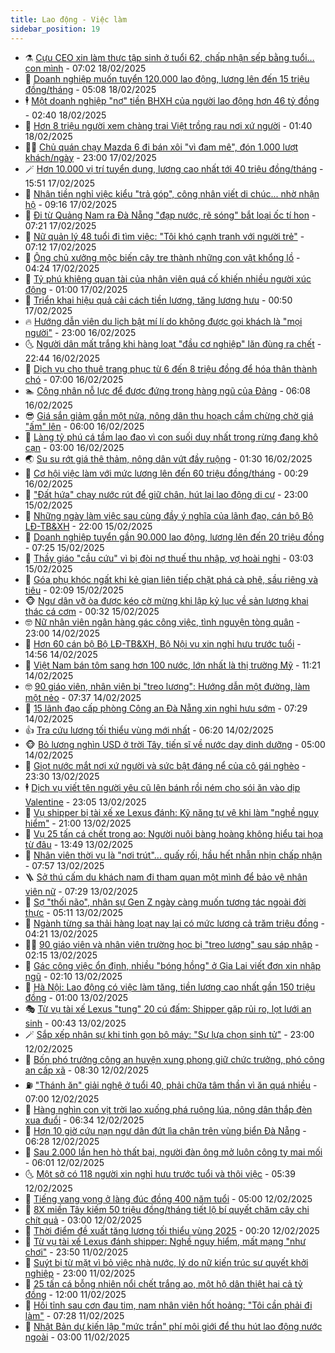 ```yaml
---
title: Lao động - Việc làm
sidebar_position: 19
---
```


<!-- dantri-lao-dong-viec-lam:START -->
- ⚗️ [Cựu CEO xin làm thực tập sinh ở tuổi 62, chấp nhận sếp bằng tuổi… con mình](https://dantri.com.vn/lao-dong-viec-lam/cuu-ceo-xin-lam-thuc-tap-sinh-o-tuoi-62-chap-nhan-sep-bang-tuoi-con-minh-20250218122710238.htm) - 07:02 18/02/2025
- 🙉 [Doanh nghiệp muốn tuyển 120.000 lao động, lương lên đến 15 triệu đồng/tháng](https://dantri.com.vn/lao-dong-viec-lam/doanh-nghiep-muon-tuyen-120000-lao-dong-luong-len-den-15-trieu-dongthang-20250218111729285.htm) - 05:08 18/02/2025
- 🕴 [Một doanh nghiệp &quot;nợ&quot; tiền BHXH của người lao động hơn 46 tỷ đồng](https://dantri.com.vn/lao-dong-viec-lam/mot-doanh-nghiep-no-tien-bhxh-cua-nguoi-lao-dong-hon-46-ty-dong-20250217102511934.htm) - 02:40 18/02/2025
- 🧐 [Hơn 8 triệu người xem chàng trai Việt trồng rau nơi xứ người](https://dantri.com.vn/lao-dong-viec-lam/hon-8-trieu-nguoi-xem-chang-trai-viet-trong-rau-noi-xu-nguoi-20250218080115925.htm) - 01:40 18/02/2025
- 🧑‍💻 [Chủ quán chạy Mazda 6 đi bán xôi &quot;vì đam mê&quot;, đón 1.000 lượt khách/ngày](https://dantri.com.vn/lao-dong-viec-lam/chu-quan-chay-mazda-6-di-ban-xoi-vi-dam-me-don-1000-luot-khachngay-20250217193403266.htm) - 23:00 17/02/2025
- 🪄 [Hơn 10.000 vị trí tuyển dụng, lương cao nhất tới 40 triệu đồng/tháng](https://dantri.com.vn/lao-dong-viec-lam/hon-10000-vi-tri-tuyen-dung-luong-cao-nhat-toi-40-trieu-dongthang-20250217210548175.htm) - 15:51 17/02/2025
- 🦣 [Nhận tiền nghỉ việc kiểu &quot;trả góp&quot;, công nhân viết di chúc... nhờ nhận hộ](https://dantri.com.vn/lao-dong-viec-lam/nhan-tien-nghi-viec-kieu-tra-gop-cong-nhan-viet-di-chuc-nho-nhan-ho-20250217153454032.htm) - 09:16 17/02/2025
- 🎡 [Đi từ Quảng Nam ra Đà Nẵng &quot;đạp nước, rẽ sóng&quot; bắt loại ốc tí hon](https://dantri.com.vn/lao-dong-viec-lam/di-tu-quang-nam-ra-da-nang-dap-nuoc-re-song-bat-loai-oc-ti-hon-20250216184843494.htm) - 07:21 17/02/2025
- 🦍 [Nữ quản lý 48 tuổi đi tìm việc: &quot;Tôi khó cạnh tranh với người trẻ&quot;](https://dantri.com.vn/lao-dong-viec-lam/nu-quan-ly-48-tuoi-di-tim-viec-toi-kho-canh-tranh-voi-nguoi-tre-20250217124519294.htm) - 07:12 17/02/2025
- 🫶 [Ông chủ xưởng mộc biến cây tre thành những con vật khổng lồ](https://dantri.com.vn/lao-dong-viec-lam/ong-chu-xuong-moc-bien-cay-tre-thanh-nhung-con-vat-khong-lo-20250216172426386.htm) - 04:24 17/02/2025
- 🥸 [Tỷ phú khiêng quan tài của nhân viên quá cố khiến nhiều người xúc động](https://dantri.com.vn/lao-dong-viec-lam/ty-phu-khieng-quan-tai-cua-nhan-vien-qua-co-khien-nhieu-nguoi-xuc-dong-20250215173916658.htm) - 01:00 17/02/2025
- 🎡 [Triển khai hiệu quả cải cách tiền lương, tăng lương hưu](https://dantri.com.vn/lao-dong-viec-lam/trien-khai-hieu-qua-cai-cach-tien-luong-tang-luong-huu-20250216221456523.htm) - 00:50 17/02/2025
- 🔥 [Hướng dẫn viên du lịch bật mí lí do không được gọi khách là &quot;mọi người&quot;](https://dantri.com.vn/lao-dong-viec-lam/huong-dan-vien-du-lich-bat-mi-li-do-khong-duoc-goi-khach-la-moi-nguoi-20250215165005101.htm) - 23:00 16/02/2025
- 🌜 [Người dân mất trắng khi hàng loạt &quot;đầu cơ nghiệp&quot; lăn đùng ra chết](https://dantri.com.vn/lao-dong-viec-lam/nguoi-dan-mat-trang-khi-hang-loat-dau-co-nghiep-lan-dung-ra-chet-20250214182523807.htm) - 22:44 16/02/2025
- 🤭 [Dịch vụ cho thuê trang phục từ 6 đến 8 triệu đồng để hóa thân thành chó](https://dantri.com.vn/lao-dong-viec-lam/dich-vu-cho-thue-trang-phuc-tu-6-den-8-trieu-dong-de-hoa-than-thanh-cho-20250216125806436.htm) - 07:00 16/02/2025
- 🏊 [Công nhân nỗ lực để được đứng trong hàng ngũ của Đảng](https://dantri.com.vn/lao-dong-viec-lam/cong-nhan-no-luc-de-duoc-dung-trong-hang-ngu-cua-dang-20250216123314056.htm) - 06:08 16/02/2025
- 😎 [Giá sắn giảm gần một nửa, nông dân thu hoạch cầm chừng chờ giá &quot;ấm&quot; lên](https://dantri.com.vn/lao-dong-viec-lam/gia-san-giam-gan-mot-nua-nong-dan-thu-hoach-cam-chung-cho-gia-am-len-20250214114825725.htm) - 06:00 16/02/2025
- 🤖 [Làng tỷ phú cá tầm lao đao vì con suối duy nhất trong rừng đang khô cạn](https://dantri.com.vn/lao-dong-viec-lam/lang-ty-phu-ca-tam-lao-dao-vi-con-suoi-duy-nhat-trong-rung-dang-kho-can-20250215153822436.htm) - 03:00 16/02/2025
- 🌏 [Su su rớt giá thê thảm, nông dân vứt đầy ruộng](https://dantri.com.vn/lao-dong-viec-lam/su-su-rot-gia-the-tham-nong-dan-vut-day-ruong-20250215085948344.htm) - 01:30 16/02/2025
- 🦏 [Cơ hội việc làm với mức lương lên đến 60 triệu đồng/tháng](https://dantri.com.vn/lao-dong-viec-lam/co-hoi-viec-lam-voi-muc-luong-len-den-60-trieu-dongthang-20250215151609017.htm) - 00:29 16/02/2025
- 🤔 [&quot;Đất hứa&quot; chạy nước rút để giữ chân, hút lại lao động di cư](https://dantri.com.vn/lao-dong-viec-lam/dat-hua-chay-nuoc-rut-de-giu-chan-hut-lai-lao-dong-di-cu-20250214161949915.htm) - 23:00 15/02/2025
- 🌮 [Những ngày làm việc sau cùng đầy ý nghĩa của lãnh đạo, cán bộ Bộ LĐ-TB&amp;XH](https://dantri.com.vn/lao-dong-viec-lam/nhung-ngay-lam-viec-sau-cung-day-y-nghia-cua-lanh-dao-can-bo-bo-ld-tbxh-20250215162516963.htm) - 22:00 15/02/2025
- 💪 [Doanh nghiệp tuyển gần 90.000 lao động, lương lên đến 20 triệu đồng](https://dantri.com.vn/lao-dong-viec-lam/doanh-nghiep-tuyen-gan-90000-lao-dong-luong-len-den-20-trieu-dong-20250215122515091.htm) - 07:25 15/02/2025
- 💪 [Thầy giáo &quot;cầu cứu&quot; vì bị đòi nợ thuế thu nhập, vợ hoài nghi](https://dantri.com.vn/lao-dong-viec-lam/thay-giao-cau-cuu-vi-bi-doi-no-thue-thu-nhap-vo-hoai-nghi-20250214140937439.htm) - 03:03 15/02/2025
- 🦒 [Góa phụ khóc ngất khi kẻ gian liên tiếp chặt phá cà phê, sầu riêng và tiêu](https://dantri.com.vn/lao-dong-viec-lam/goa-phu-khoc-ngat-khi-ke-gian-lien-tiep-chat-pha-ca-phe-sau-rieng-va-tieu-20250214200849916.htm) - 02:09 15/02/2025
- 🐵 [Ngư dân vỡ òa được kéo cờ mừng khi lập kỷ lục về sản lượng khai thác cá cơm](https://dantri.com.vn/lao-dong-viec-lam/ngu-dan-vo-oa-duoc-keo-co-mung-khi-lap-ky-luc-ve-san-luong-khai-thac-ca-com-20250214231151228.htm) - 00:32 15/02/2025
- 🤓 [Nữ nhân viên ngân hàng gác công việc, tình nguyện tòng quân](https://dantri.com.vn/lao-dong-viec-lam/nu-nhan-vien-ngan-hang-gac-cong-viec-tinh-nguyen-tong-quan-20250214114121205.htm) - 23:00 14/02/2025
- 🧐 [Hơn 60 cán bộ Bộ LĐ-TB&amp;XH, Bộ Nội vụ xin nghỉ hưu trước tuổi](https://dantri.com.vn/lao-dong-viec-lam/hon-60-can-bo-bo-ld-tbxh-bo-noi-vu-xin-nghi-huu-truoc-tuoi-20250214152911151.htm) - 14:56 14/02/2025
- 💪 [Việt Nam bán tôm sang hơn 100 nước, lớn nhất là thị trường Mỹ](https://dantri.com.vn/lao-dong-viec-lam/viet-nam-ban-tom-sang-hon-100-nuoc-lon-nhat-la-thi-truong-my-20250214165617841.htm) - 11:21 14/02/2025
- 🤓 [90 giáo viên, nhân viên bị &quot;treo lương&quot;: Hướng dẫn một đường, làm một nẻo](https://dantri.com.vn/lao-dong-viec-lam/90-giao-vien-nhan-vien-bi-treo-luong-huong-dan-mot-duong-lam-mot-neo-20250214124357160.htm) - 07:37 14/02/2025
- 💯 [15 lãnh đạo cấp phòng Công an Đà Nẵng xin nghỉ hưu sớm](https://dantri.com.vn/lao-dong-viec-lam/15-lanh-dao-cap-phong-cong-an-da-nang-xin-nghi-huu-som-20250214112848827.htm) - 07:29 14/02/2025
- 👍 [Tra cứu lương tối thiểu vùng mới nhất](https://dantri.com.vn/lao-dong-viec-lam/tra-cuu-luong-toi-thieu-vung-moi-nhat-20250214104100838.htm) - 06:20 14/02/2025
- 🐵 [Bỏ lương nghìn USD ở trời Tây, tiến sĩ về nước dạy dinh dưỡng](https://dantri.com.vn/lao-dong-viec-lam/bo-luong-nghin-usd-o-troi-tay-tien-si-ve-nuoc-day-dinh-duong-20250213170530340.htm) - 05:00 14/02/2025
- 💂 [Giọt nước mắt nơi xứ người và sức bật đáng nể của cô gái nghèo](https://dantri.com.vn/lao-dong-viec-lam/giot-nuoc-mat-noi-xu-nguoi-va-suc-bat-dang-ne-cua-co-gai-ngheo-20250211153006284.htm) - 23:30 13/02/2025
- 🕴 [Dịch vụ viết tên người yêu cũ lên bánh rồi ném cho sói ăn vào dịp Valentine](https://dantri.com.vn/lao-dong-viec-lam/dich-vu-viet-ten-nguoi-yeu-cu-len-banh-roi-nem-cho-soi-an-vao-dip-valentine-20250213194701985.htm) - 23:05 13/02/2025
- 👀 [Vụ shipper bị tài xế xe Lexus đánh: Kỹ năng tự vệ khi làm &quot;nghề nguy hiểm&quot;](https://dantri.com.vn/lao-dong-viec-lam/vu-shipper-bi-tai-xe-xe-lexus-danh-ky-nang-tu-ve-khi-lam-nghe-nguy-hiem-20250213154821639.htm) - 21:00 13/02/2025
- 🦄 [Vụ 25 tấn cá chết trong ao: Người nuôi bàng hoàng không hiểu tai họa từ đâu](https://dantri.com.vn/lao-dong-viec-lam/vu-25-tan-ca-chet-trong-ao-nguoi-nuoi-bang-hoang-khong-hieu-tai-hoa-tu-dau-20250213173842941.htm) - 13:49 13/02/2025
- 🔭 [Nhân viên thời vụ là &quot;nơi trút&quot;... quấy rối, hầu hết nhẫn nhịn chấp nhận](https://dantri.com.vn/lao-dong-viec-lam/nhan-vien-thoi-vu-la-noi-trut-quay-roi-hau-het-nhan-nhin-chap-nhan-20250213134013871.htm) - 07:57 13/02/2025
- 🪜 [Sở thú cấm du khách nam đi tham quan một mình để bảo vệ nhân viên nữ](https://dantri.com.vn/lao-dong-viec-lam/so-thu-cam-du-khach-nam-di-tham-quan-mot-minh-de-bao-ve-nhan-vien-nu-20250213112111228.htm) - 07:29 13/02/2025
- 🌊 [Sợ &quot;thối não&quot;, nhân sự Gen Z ngày càng muốn tương tác ngoài đời thực](https://dantri.com.vn/lao-dong-viec-lam/so-thoi-nao-nhan-su-gen-z-ngay-cang-muon-tuong-tac-ngoai-doi-thuc-20250212204550828.htm) - 05:11 13/02/2025
- 💯 [Ngành từng sa thải hàng loạt nay lại có mức lương cả trăm triệu đồng](https://dantri.com.vn/lao-dong-viec-lam/nganh-tung-sa-thai-hang-loat-nay-lai-co-muc-luong-ca-tram-trieu-dong-20250213103944937.htm) - 04:21 13/02/2025
- 👨‍🏫 [90 giáo viên và nhân viên trường học bị &quot;treo lương&quot; sau sáp nhập](https://dantri.com.vn/lao-dong-viec-lam/90-giao-vien-va-nhan-vien-truong-hoc-bi-treo-luong-sau-sap-nhap-20250213064703496.htm) - 02:15 13/02/2025
- 🙉 [Gác công việc ổn định, nhiều &quot;bóng hồng&quot; ở Gia Lai viết đơn xin nhập ngũ](https://dantri.com.vn/lao-dong-viec-lam/gac-cong-viec-on-dinh-nhieu-bong-hong-o-gia-lai-viet-don-xin-nhap-ngu-20250212100026947.htm) - 02:10 13/02/2025
- 🦄 [Hà Nội: Lao động có việc làm tăng, tiền lương cao nhất gần 150 triệu đồng](https://dantri.com.vn/lao-dong-viec-lam/ha-noi-lao-dong-co-viec-lam-tang-tien-luong-cao-nhat-gan-150-trieu-dong-20250212125629943.htm) - 01:00 13/02/2025
- 🎭 [Từ vụ tài xế Lexus &quot;tung&quot; 20 cú đấm: Shipper gặp rủi ro, lọt lưới an sinh](https://dantri.com.vn/lao-dong-viec-lam/tu-vu-tai-xe-lexus-tung-20-cu-dam-shipper-gap-rui-ro-lot-luoi-an-sinh-20250212212336301.htm) - 00:43 13/02/2025
- 🪄 [Sắp xếp nhân sự khi tinh gọn bộ máy: &quot;Sự lựa chọn sinh tử&quot;](https://dantri.com.vn/lao-dong-viec-lam/sap-xep-nhan-su-khi-tinh-gon-bo-may-su-lua-chon-sinh-tu-20250212143003594.htm) - 23:00 12/02/2025
- 🌁 [Bốn phó trưởng công an huyện xung phong giữ chức trưởng, phó công an cấp xã](https://dantri.com.vn/lao-dong-viec-lam/bon-pho-truong-cong-an-huyen-xung-phong-giu-chuc-truong-pho-cong-an-cap-xa-20250212130836164.htm) - 08:30 12/02/2025
- ⛽️ [&quot;Thánh ăn&quot; giải nghệ ở tuổi 40, phải chữa tâm thần vì ăn quá nhiều](https://dantri.com.vn/lao-dong-viec-lam/thanh-an-giai-nghe-o-tuoi-40-phai-chua-tam-than-vi-an-qua-nhieu-20250212114116251.htm) - 07:00 12/02/2025
- 🤩 [Hàng nghìn con vịt trời lao xuống phá ruộng lúa, nông dân thắp đèn xua đuổi](https://dantri.com.vn/lao-dong-viec-lam/hang-nghin-con-vit-troi-lao-xuong-pha-ruong-lua-nong-dan-thap-den-xua-duoi-20250212121827522.htm) - 06:34 12/02/2025
- 🌝 [Hơn 10 giờ cứu nạn ngư dân đứt lìa chân trên vùng biển Đà Nẵng](https://dantri.com.vn/lao-dong-viec-lam/hon-10-gio-cuu-nan-ngu-dan-dut-lia-chan-tren-vung-bien-da-nang-20250212123043106.htm) - 06:28 12/02/2025
- 🤗 [Sau 2.000 lần hẹn hò thất bại, người đàn ông mở luôn công ty mai mối](https://dantri.com.vn/lao-dong-viec-lam/sau-2000-lan-hen-ho-that-bai-nguoi-dan-ong-mo-luon-cong-ty-mai-moi-20250212123204807.htm) - 06:01 12/02/2025
- 🌜 [Một sở có 118 người xin nghỉ hưu trước tuổi và thôi việc](https://dantri.com.vn/lao-dong-viec-lam/mot-so-co-118-nguoi-xin-nghi-huu-truoc-tuoi-va-thoi-viec-20250212115425762.htm) - 05:39 12/02/2025
- 👀 [Tiếng vang vọng ở làng đúc đồng 400 năm tuổi](https://dantri.com.vn/lao-dong-viec-lam/tieng-vang-vong-o-lang-duc-dong-400-nam-tuoi-20250210173221834.htm) - 05:00 12/02/2025
- 🫣 [8X miền Tây kiếm 50 triệu đồng/tháng tiết lộ bí quyết chăm cây chi chít quả](https://dantri.com.vn/lao-dong-viec-lam/8x-mien-tay-kiem-50-trieu-dongthang-tiet-lo-bi-quyet-cham-cay-chi-chit-qua-20250211172103444.htm) - 03:00 12/02/2025
- 🧠 [Thời điểm đề xuất tăng lương tối thiểu vùng 2025](https://dantri.com.vn/lao-dong-viec-lam/thoi-diem-de-xuat-tang-luong-toi-thieu-vung-2025-20250211203626572.htm) - 00:20 12/02/2025
- 🎊 [Từ vụ tài xế Lexus đánh shipper: Nghề nguy hiểm, mất mạng &quot;như chơi&quot;](https://dantri.com.vn/lao-dong-viec-lam/tu-vu-tai-xe-lexus-danh-shipper-nghe-nguy-hiem-mat-mang-nhu-choi-20250211235603589.htm) - 23:50 11/02/2025
- 🧰 [Suýt bị từ mặt vì bỏ việc nhà nước, lý do nữ kiến trúc sư quyết khởi nghiệp](https://dantri.com.vn/lao-dong-viec-lam/suyt-bi-tu-mat-vi-bo-viec-nha-nuoc-ly-do-nu-kien-truc-su-quyet-khoi-nghiep-20250207110046859.htm) - 23:00 11/02/2025
- 🐘 [25 tấn cá bỗng nhiên nổi chết trắng ao, một hộ dân thiệt hại cả tỷ đồng](https://dantri.com.vn/lao-dong-viec-lam/25-tan-ca-bong-nhien-noi-chet-trang-ao-mot-ho-dan-thiet-hai-ca-ty-dong-20250211185041886.htm) - 12:00 11/02/2025
- 🥳 [Hồi tỉnh sau cơn đau tim, nam nhân viên hốt hoảng: &quot;Tôi cần phải đi làm&quot;](https://dantri.com.vn/lao-dong-viec-lam/hoi-tinh-sau-con-dau-tim-nam-nhan-vien-hot-hoang-toi-can-phai-di-lam-20250211140536058.htm) - 07:28 11/02/2025
- 🐎 [Nhật Bản dự kiến lập &quot;mức trần&quot; phí môi giới để thu hút lao động nước ngoài](https://dantri.com.vn/lao-dong-viec-lam/nhat-ban-du-kien-lap-muc-tran-phi-moi-gioi-de-thu-hut-lao-dong-nuoc-ngoai-20250210175415850.htm) - 03:00 11/02/2025<!-- dantri-lao-dong-viec-lam:END -->
